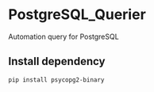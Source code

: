 # PostgreSQL_Querier
Automation query for PostgreSQL

## Install dependency
```
pip install psycopg2-binary
```
